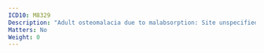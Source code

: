 ```yaml
---
ICD10: M8329
Description: "Adult osteomalacia due to malabsorption: Site unspecified"
Matters: No
Weight: 0
---
```

